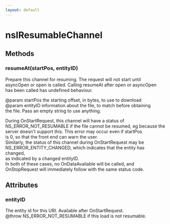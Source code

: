 ```yaml
---
layout: default
---
```


# nsIResumableChannel #

## Methods ##

### resumeAt(startPos, entityID) ###
  
Prepare this channel for resuming. The request will not start until  
asyncOpen or open is called. Calling resumeAt after open or asyncOpen  
has been called has undefined behaviour.  
  
@param startPos the starting offset, in bytes, to use to download  
@param entityID information about the file, to match before obtaining  
 the file. Pass an empty string to use anything.  
  
During OnStartRequest, this channel will have a status of  
 NS_ERROR_NOT_RESUMABLE if the file cannot be resumed, eg because the  
 server doesn't support this. This error may occur even if startPos  
 is 0, so that the front end can warn the user.  
Similarly, the status of this channel during OnStartRequest may be  
 NS_ERROR_ENTITY_CHANGED, which indicates that the entity has changed,  
 as indicated by a changed entityID.  
In both of these cases, no OnDataAvailable will be called, and  
 OnStopRequest will immediately follow with the same status code.  
  

## Attributes ##

### entityID ###
  
The entity id for this URI. Available after OnStartRequest.  
@throw NS_ERROR_NOT_RESUMABLE if this load is not resumable.  
  
